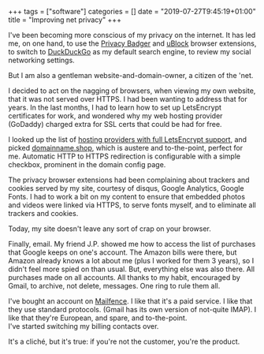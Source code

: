 +++
tags = ["software"]
categories = []
date = "2019-07-27T9:45:19+01:00"
title = "Improving net privacy"
+++

I've been becoming more conscious of my privacy on the internet. It has led me,
on one hand, to use the [Privacy Badger](https://www.eff.org/privacybadger) and
[uBlock](https://en.wikipedia.org/wiki/UBlock_Origin) browser extensions, to switch to
[DuckDuckGo](https://duckduckgo.com/)
as my default search engine, to review my social networking settings.

But I am also a gentleman website-and-domain-owner, a citizen of the 'net.

I decided to act on the nagging of browsers, when viewing my own website,
that it was not served over HTTPS. I had been wanting to address that for years. In the last
months, I had to learn how to set up LetsEncrypt certificates for work, and wondered
why my web hosting provider (GoDaddy) charged extra for SSL certs that could be
had for free.

I looked up the list of
[hosting providers with full LetsEncrypt support](https://community.letsencrypt.org/t/web-hosting-who-support-lets-encrypt/6920),
and picked [domainname.shop](https://domainname.shop/), which is austere and
to-the-point, perfect for me. Automatic HTTP to HTTPS redirection is configurable with
a simple checkbox, prominent in the domain config page.

The privacy browser extensions had been complaining about trackers and cookies served
by my site, courtesy of disqus, Google Analytics, Google Fonts.
I had to work a bit on my content to ensure that embedded photos and videos were
linked via HTTPS, to serve fonts myself, and to eliminate all trackers and cookies.

Today, my site doesn't leave any sort of crap on your browser.

Finally, email. My friend J.P. showed me how to access the list of purchases that
Google keeps on one's account. The Amazon bills were there, but Amazon already knows
a lot about me (plus I worked for them 3 years), so
I didn't feel more spied on than usual. But, everything else was also there. All purchases
made on all accounts. All thanks to my habit, encouraged by Gmail, to archive, not delete,
messages. One ring to rule them all.

I've bought an account on [Mailfence](https://mailfence.com/). I like that it's a paid
service. I like that they use standard protocols.
(Gmail has its own version of not-quite IMAP).
I like that they're European, and spare, and to-the-point.\
I've started switching my billing contacts over.

It's a cliché, but it's true: if you're not the customer, you're the product.
